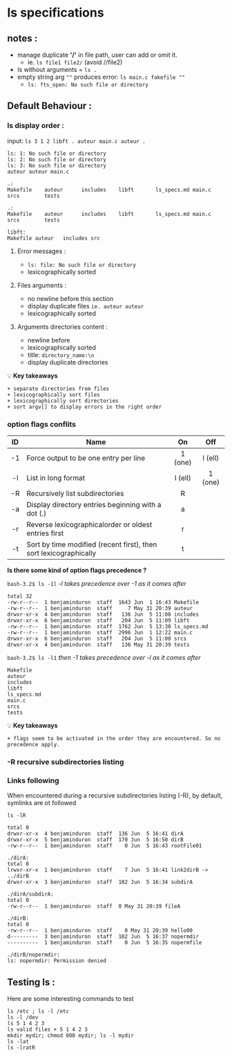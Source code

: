 
ls specifications
=================


notes : 
--------------
- manage duplicate **'/'** in file path, user can add or omit it.
	- ie.  `ls file1 file2/`  (avoid //file2) 
- ls without arguments = `ls .`	
- empty string arg `""` produces error:  `ls main.c fakefile ""`
	- `ls: fts_open: No such file or directory` 


Default Behaviour : 
-------------------
### ls display order :
input: `ls 3 1 2 libft . auteur main.c auteur .`
```
ls: 1: No such file or directory
ls: 2: No such file or directory
ls: 3: No such file or directory
auteur auteur main.c

.:
Makefile    auteur      includes    libft       ls_specs.md main.c      srcs        tests

.:
Makefile    auteur      includes    libft       ls_specs.md main.c      srcs        tests

libft:
Makefile auteur   includes src
```

1. Error messages :
	- `ls: file: No such file or directory` 
	- lexicographically sorted 

2. Files arguments :
	- no newline before this section 
	- display duplicate files `ie. auteur auteur`
	- lexicographically sorted   

3. Arguments directories content : 
	- newline before 
	- lexicographically sorted   
	- title: `directory_name:\n`
	- display duplicate directories  

💡  **Key takeaways**
```
+ separate directories from files 
+ lexicographically sort files
+ lexicographically sort directories
+ sort argv[] to display errors in the right order
```

### option flags conflits 
| ID    | Name | On   | Off |
| :---: |----- | :---:|:---:|
| -1 | Force output to be one entry per line | 1 (one) | l (ell) |
| -l | List in long format | l (ell) | 1 (one) |
| -R | Recursively list subdirectories | R |  |
| -a | Display directory entries beginning with a dot (.) | a |  |
| -r | Reverse lexicographicalorder or oldest entries first   | r |  |
| -t | Sort by time modified (recent first), then sort lexicographically  | t |  |


**Is there some kind of option flags precedence ?**

`bash-3.2$ ls -1l` *-l takes precedence over -1 as it comes after*
```
total 32
-rw-r--r--  1 benjaminduron  staff  1643 Jun  1 16:43 Makefile
-rw-r--r--  1 benjaminduron  staff     7 May 31 20:39 auteur
drwxr-xr-x  4 benjaminduron  staff   136 Jun  5 11:08 includes
drwxr-xr-x  6 benjaminduron  staff   204 Jun  5 11:09 libft
-rw-r--r--  1 benjaminduron  staff  1762 Jun  5 13:30 ls_specs.md
-rw-r--r--  1 benjaminduron  staff  2996 Jun  1 12:22 main.c
drwxr-xr-x  6 benjaminduron  staff   204 Jun  5 11:08 srcs
drwxr-xr-x  4 benjaminduron  staff   136 May 31 20:39 tests
```

`bash-3.2$ ls -l1` *then -1 takes precedence over -l as it comes after*
```
Makefile
auteur
includes
libft
ls_specs.md
main.c
srcs
tests
```

💡  **Key takeaways**
```
+ flags seem to be activated in the order they are encountered. So no precedence apply. 
```

### -R recursive subdirectories listing


### Links following

When encountered during a recursive subdirectories listing (-R), by default, symlinks are ot followed

`ls -lR`
```
total 0
drwxr-xr-x  4 benjaminduron  staff  136 Jun  5 16:41 dirA
drwxr-xr-x  5 benjaminduron  staff  170 Jun  5 16:50 dirB
-rw-r--r--  1 benjaminduron  staff    0 Jun  5 16:43 rootFile01

./dirA:
total 8
lrwxr-xr-x  1 benjaminduron  staff    7 Jun  5 16:41 link2dirB -> ../dirB
drwxr-xr-x  3 benjaminduron  staff  102 Jun  5 16:34 subdirA

./dirA/subdirA:
total 0
-rw-r--r--  1 benjaminduron  staff  0 May 31 20:39 fileA

./dirB:
total 0
-rw-r--r--  1 benjaminduron  staff    0 May 31 20:39 hello00
d---------  3 benjaminduron  staff  102 Jun  5 16:37 nopermdir
----------  1 benjaminduron  staff    0 Jun  5 16:35 nopermfile

./dirB/nopermdir:
ls: nopermdir: Permission denied
```
	


Testing ls :
------------
Here are some interesting commands to test 

```
ls /etc ; ls -l /etc
ls -l /dev
ls 5 1 4 2 3
ls valid files + 5 1 4 2 3
mkdir mydir; chmod 000 mydir; ls -l mydir
ls -lat
ls -lratR
```













